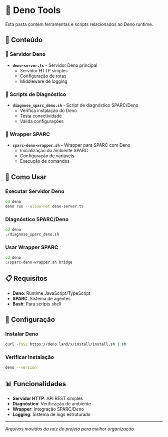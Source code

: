 # 🦕 Deno Tools

Esta pasta contém ferramentas e scripts relacionados ao Deno runtime.

## 📁 Conteúdo

### 🚀 Servidor Deno
- **`deno-server.ts`** - Servidor Deno principal
  - Servidor HTTP simples
  - Configuração de rotas
  - Middleware de logging

### 🔧 Scripts de Diagnóstico
- **`diagnose_sparc_deno.sh`** - Script de diagnóstico SPARC/Deno
  - Verifica instalação do Deno
  - Testa conectividade
  - Valida configurações

### 🎯 Wrapper SPARC
- **`sparc-deno-wrapper.sh`** - Wrapper para SPARC com Deno
  - Inicialização do ambiente SPARC
  - Configuração de variáveis
  - Execução de comandos

## 🚀 Como Usar

### Executar Servidor Deno
```bash
cd deno
deno run --allow-net deno-server.ts
```

### Diagnóstico SPARC/Deno
```bash
cd deno
./diagnose_sparc_deno.sh
```

### Usar Wrapper SPARC
```bash
cd deno
./sparc-deno-wrapper.sh bridge
```

## 📋 Requisitos

- **Deno**: Runtime JavaScript/TypeScript
- **SPARC**: Sistema de agentes
- **Bash**: Para scripts shell

## 🔧 Configuração

### Instalar Deno
```bash
curl -fsSL https://deno.land/x/install/install.sh | sh
```

### Verificar Instalação
```bash
deno --version
```

## 📊 Funcionalidades

- **Servidor HTTP**: API REST simples
- **Diagnóstico**: Verificação de ambiente
- **Wrapper**: Integração SPARC/Deno
- **Logging**: Sistema de logs estruturado

---
*Arquivos movidos da raiz do projeto para melhor organização* 